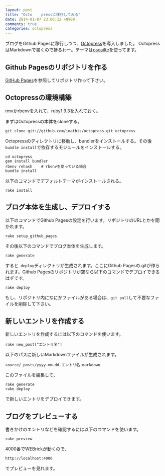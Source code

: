 ```yaml
---
layout: post
title: "Octo	pressに移行してみる"
date: 2014-01-07 23:06:12 +0900
comments: true
categories: octopress
---
```


ブログをGithub Pagesに移行しつつ、[Octopress](http://octopress.org/)を導入しました。
OctopressはMarkdownで書くので捗るわー。テーマは[oscailte](https://github.com/coogie/oscailte)を使ってます。

<!-- more -->

## Github Pagesのリポジトリを作る

[GitHub Pages](http://pages.github.com/)を参照してリポジトリ作って下さい。

## Octopressの環境構築

rmvかrbenvを入れて、ruby1.9.3を入れておく。

まずはOctopressの本体をcloneする。

```
git clone git://github.com/imathis/octopress.git octopress
```

Octopressのディレクトリに移動し、bundlerをインストールする。その後`bundle install`で依存するモジュールをインストールする。

```
cd octopress
gem install bundler
rbenv rehash    # rbenvを使っている場合
bundle install
```

以下のコマンドでデフォルトテーマがインストールされる。

```
rake install
```

## ブログ本体を生成し、デプロイする

以下のコマンドでGithub Pagesの設定を行います。リポジトリのURLとかを聞かれます。

```
rake setup_github_pages
```

その後以下のコマンドでブログ本体を生成します。

```
rake generate
```

すると`_deploy`ディレクトリが生成されます。ここにGithub Pagesの.gitが作られます。Github Pagesのリポジトリが空なら以下のコマンドでデプロイできるはずです。

```
rake deploy
```

もし、リポジトリ内になにかファイルがある場合は、`git pull`して不要なファイルを削除して下さい。

## 新しいエントリを作成する

新しいエントリを作成するには以下のコマンドを使います。

```
rake new_post["エントリ名"]
```

以下のパスに新しいMarkdownファイルが生成されます。

```
source/_posts/yyyy-mm-dd-エントリ名.markdown 
```

このファイルを編集して、

```
rake generate
rake deploy
```

で新しいエントリをデプロイできます。


## ブログをプレビューする

書きかけのエントリなどを確認するには以下のコマンドを使います。

```
rake preview
```

4000番でWEBrickが動くので、

```
http://localhost:4000
```
でプレビューを見れます。

